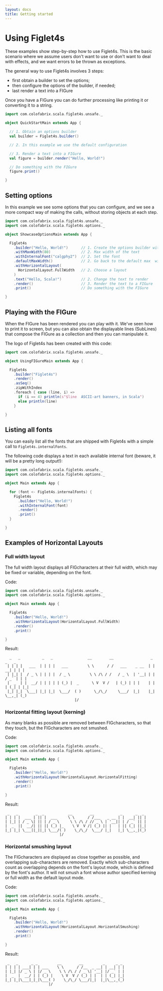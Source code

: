 ```yaml
---
layout: docs
title: Getting started
---
```

# Using Figlet4s

These examples show step-by-step how to use Figlet4s. This is the basic scenario where we assume
users don't want to use or don't want to deal with effects, and we want errors to be thrown as
exceptions.

The general way to use Figlet4s involves 3 steps:

* first obtain a builder to set the options;
* then configure the options of the builder, if needed;
* last render a text into a FIGure

Once you have a FIGure you can do further processing like printing it or converting it to a string.

```scala
import com.colofabrix.scala.figlet4s.unsafe._

object QuickStartMain extends App {

  // 1. Obtain an options builder
  val builder = Figlet4s.builder()

  // 2. In this example we use the default configuration

  // 3. Render a text into a FIGure
  val figure = builder.render("Hello, World!")

  // Do something with the FIGure
  figure.print()

}
```

## Setting options

In this example we see some options that you can configure, and we see a more compact way of making
the calls, without storing objects at each step.

```scala
import com.colofabrix.scala.figlet4s.unsafe._
import com.colofabrix.scala.figlet4s.options._

object ShowcaseOptionsMain extends App {

  Figlet4s
    .builder("Hello, World!")      // 1. Create the options builder with a text to render
    .withMaxWidth(80)              // 2. Max width of the text
    .withInternalFont("calgphy2")  // 2. Set the font
    .defaultMaxWidth()             // 2. Go back to the default max  width
    .withHorizontalLayout(
      HorizontalLayout.FullWidth   // 2. Choose a layout
    )
    .text("Hello, Scala!")         // 2. Change the text to render
    .render()                      // 3. Render the text to a FIGure
    .print()                       // Do something with the FIGure

}
```

## Playing with the FIGure

When the FIGure has been rendered you can play with it. We've seen how to print it to screen, but
you  can also obtain the displayable lines (SubLines) that compose the FIGure as a collection and
then you can manipulate it.

The logo of Figlet4s has been created with this code:

```scala
import com.colofabrix.scala.figlet4s.unsafe._

object UsingFIGureMain extends App {

  Figlet4s
    .builder("Figlet4s")
    .render()
    .asSeq()
    .zipWithIndex
    .foreach { case (line, i) =>
      if (i == 4) println(s"$line  ASCII-art banners, in Scala")
      else println(line)
    }

}
```

## Listing all fonts

You can easily list all the fonts that are shipped with Figlet4s with a simple call to
`Figlet4s.internalFonts`.

The following code displays a text in each available internal font (beware, it will be a pretty long
output!):

```scala
import com.colofabrix.scala.figlet4s.unsafe._
import com.colofabrix.scala.figlet4s.options._

object Main extends App {

  for (font <- Figlet4s.internalFonts) {
    Figlet4s
      .builder("Hello, World!")
      .withInternalFont(font)
      .render()
      .print()
  }

}
```

## Examples of Horizontal Layouts

### Full width layout

The full width layout displays all FIGcharacters at their full width, which may be fixed or
variable, depending on the font.

Code:

```scala
import com.colofabrix.scala.figlet4s.unsafe._
import com.colofabrix.scala.figlet4s.options._

object Main extends App {

  Figlet4s
    .builder("Hello, World!")
    .withHorizontalLayout(HorizontalLayout.FullWidth)
    .render()
    .print()

}
```

Result:

```
  _   _          _   _                __        __                 _       _   _
 | | | |   ___  | | | |   ___         \ \      / /   ___    _ __  | |   __| | | |
 | |_| |  / _ \ | | | |  / _ \         \ \ /\ / /   / _ \  | '__| | |  / _` | | |
 |  _  | |  __/ | | | | | (_) |  _      \ V  V /   | (_) | | |    | | | (_| | |_|
 |_| |_|  \___| |_| |_|  \___/  ( )      \_/\_/     \___/  |_|    |_|  \__,_| (_)
                                |/
```

### Horizontal fitting layout (kerning)

As many blanks as possible are removed between FIGcharacters, so that they touch, but the
FIGcharacters are not smushed.

Code:

```scala
import com.colofabrix.scala.figlet4s.unsafe._
import com.colofabrix.scala.figlet4s.options._

object Main extends App {

  Figlet4s
    .builder("Hello, World!")
    .withHorizontalLayout(HorizontalLayout.HorizontalFitting)
    .render()
    .print()

}
```

Result:

```
 _   _        _  _           __        __            _      _  _
| | | |  ___ | || |  ___     \ \      / /___   _ __ | |  __| || |
| |_| | / _ \| || | / _ \     \ \ /\ / // _ \ | '__|| | / _` || |
|  _  ||  __/| || || (_) |_    \ V  V /| (_) || |   | || (_| ||_|
|_| |_| \___||_||_| \___/( )    \_/\_/  \___/ |_|   |_| \__,_|(_)
                         |/
```

### Horizontal smushing layout

The FIGcharacters are displayed as close together as possible, and overlapping sub-characters are
removed. Exactly which sub-characters count as overlapping depends on the font's layout mode, which
is defined by the font's author. It will not smush a font whose author specified kerning or full
width as the default layout mode.

Code:

```scala
import com.colofabrix.scala.figlet4s.unsafe._
import com.colofabrix.scala.figlet4s.options._

object Main extends App {

  Figlet4s
    .builder("Hello, World!")
    .withHorizontalLayout(HorizontalLayout.HorizontalSmushing)
    .render()
    .print()

}
```

Result:

```
 _   _      _ _         __        __         _     _ _
| | | | ___| | | ___    \ \      / /__  _ __| | __| | |
| |_| |/ _ \ | |/ _ \    \ \ /\ / / _ \| '__| |/ _` | |
|  _  |  __/ | | (_) |    \ V  V / (_) | |  | | (_| |_|
|_| |_|\___|_|_|\___( )    \_/\_/ \___/|_|  |_|\__,_(_)
                    |/
```
